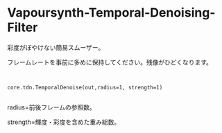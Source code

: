 # Vapoursynth-Temporal-Denoising-Filter
彩度がぼやけない簡易スムーザー。


フレームレートを事前に多めに保持してください。残像がひどくなります。



```


core.tdn.TemporalDenoise(out,radius=1, strength=1)


```

radius=前後フレームの参照数。

strength=輝度・彩度を含めた重み総数。
